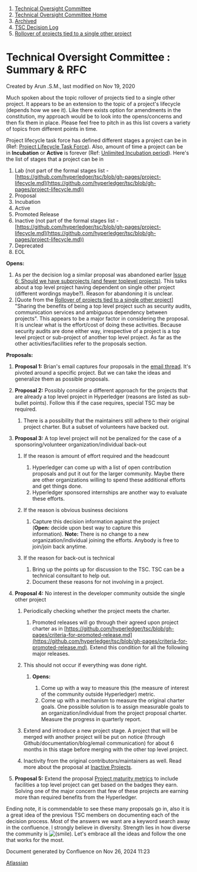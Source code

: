 1. [Technical Oversight Committee](index.html)
2. [Technical Oversight Committee Home](Technical-Oversight-Committee-Home_21430274.html)
3. [Archived](Archived_21447696.html)
4. [TSC Decision Log](TSC-Decision-Log_21437418.html)
5. [Rollover of projects tied to a single other project](Rollover-of-projects-tied-to-a-single-other-project_21430502.html)

# Technical Oversight Committee : Summary &amp; RFC

Created by Arun .S.M., last modified on Nov 19, 2020

Much spoken about the topic rollover of projects tied to a single other project. It appears to be an extension to the topic of a project's lifecycle (depends how we see it). Like there exists option for amendments in the constitution, my approach would be to look into the opens/concerns and then fix them in place. Please feel free to pitch in as this list covers a variety of topics from different points in time.

Project lifecycle task force has defined different stages a project can be in (Ref: [Project Lifecycle Task Force](https://lf-hyperledger.atlassian.net/wiki/display/TF/Project+Lifecycle+Task+Force)). Also, amount of time a project can be in **Incubation** or **Active** is forever (Ref: [Unlimited Incubation period](https://lf-hyperledger.atlassian.net/wiki/display/TSC/Unlimited+Incubation+period)). Here's the list of stages that a project can be in

1. Lab (not part of the formal stages list - [https://github.com/hyperledger/tsc/blob/gh-pages/project-lifecycle.md](https://github.com/hyperledger/tsc/blob/gh-pages/project-lifecycle.md))
2. Proposal
3. Incubation
4. Active
5. Promoted Release
6. Inactive (not part of the formal stages list - [https://github.com/hyperledger/tsc/blob/gh-pages/project-lifecycle.md](https://github.com/hyperledger/tsc/blob/gh-pages/project-lifecycle.md))
7. Deprecated
8. EOL

**Opens:**

1. As per the decision log a similar proposal was abandoned earlier [Issue 6: Should we have subprojects (and fewer toplevel projects)](https://lf-hyperledger.atlassian.net/wiki/pages/viewpage.action?pageId=20873487). This talks about a top level project having dependent on single other project (different wordings maybe?). Reason for abandoning it is unclear.
2. \[Quote from the [Rollover of projects tied to a single other project](https://lf-hyperledger.atlassian.net/wiki/display/TSC/Rollover+of+projects+tied+to+a+single+other+project)] "Sharing the benefits of being a top level project such as security audits, communication services and ambiguous dependency between projects". This appears to be a major factor in considering the proposal. It is unclear what is the effort/cost of doing these activities. Because security audits are done either way, irrespective of a project is a top level project or sub-project of another top level project. As far as the other activities/facilities refer to the proposals section.

**Proposals:**

1. **Proposal 1:** Brian's email captures four proposals in the [email thread](https://lists.hyperledger.org/g/tsc/message/3112). It's pivoted around a specific project. But we can take the ideas and generalize them as possible proposals.
2. **Proposal 2:** Possibly consider a different approach for the projects that are already a top level project in Hyperledger (reasons are listed as sub-bullet points). Follow this if the case requires, special TSC may be required.
   
   1. There is a possibility that the maintainers still adhere to their original project charter. But a subset of volunteers have backed out.
3. **Proposal 3:** A top level project will not be penalized for the case of a sponsoring/volunteer organization/individual back-out
   
   1. If the reason is amount of effort required and the headcount
      
      1. Hyperledger can come up with a list of open contribution proposals and put it out for the larger community. Maybe there are other organizations willing to spend these additional efforts and get things done.
      2. Hyperledger sponsored internships are another way to evaluate these efforts.
   2. If the reason is obvious business decisions
      
      1. Capture this decision information against the project (**Open:** decide upon best way to capture this information). **Note:** There is no change to a new organization/individual joining the efforts. Anybody is free to join/join back anytime.
   3. If the reason for back-out is technical
      
      1. Bring up the points up for discussion to the TSC. TSC can be a technical consultant to help out.
      2. Document these reasons for not involving in a project.
4. **Proposal 4:** No interest in the developer community outside the single other project
   
   1. Periodically checking whether the project meets the charter.
      
      1. Promoted releases will go through their agreed upon project charter as in [https://github.com/hyperledger/tsc/blob/gh-pages/criteria-for-promoted-release.md](https://github.com/hyperledger/tsc/blob/gh-pages/criteria-for-promoted-release.md). Extend this condition for all the following major releases.
   2. This should not occur if everything was done right.
      
      1. **Opens:**
         
         1. Come up with a way to measure this (the measure of interest of the community outside Hyperledger) metric.
         2. Come up with a mechanism to measure the original charter goals. One possible solution is to assign measurable goals to an organization/individual from the project proposal charter. Measure the progress in quarterly report.
   3. Extend and introduce a new project stage. A project that will be merged with another project will be put on notice (through Github/documentation/blog/email communication) for about 6 months in this stage before merging with the other top level project.
   4. Inactivity from the original contributors/maintainers as well. Read more about the proposal at [Inactive Projects](https://lf-hyperledger.atlassian.net/wiki/display/TSC/Inactive+Projects).
5. **Proposal 5:** Extend the proposal [Project maturity metrics](https://lf-hyperledger.atlassian.net/wiki/display/TSC/Project+maturity+metrics) to include facilities a top level project can get based on the badges they earn. Solving one of the major concern that few of these projects are earning more than required benefits from the Hyperledger.

Ending note, it is commendable to see these many proposals go in, also it is a great idea of the previous TSC members on documenting each of the decision process. Most of the answers we want are a keyword search away in the confluence. I strongly believe in diversity. Strength lies in how diverse the community is ![(smile)](images/icons/emoticons/smile.png). Let's embrace all the ideas and follow the one that works for the most.

Document generated by Confluence on Nov 26, 2024 11:23

[Atlassian](http://www.atlassian.com/)
